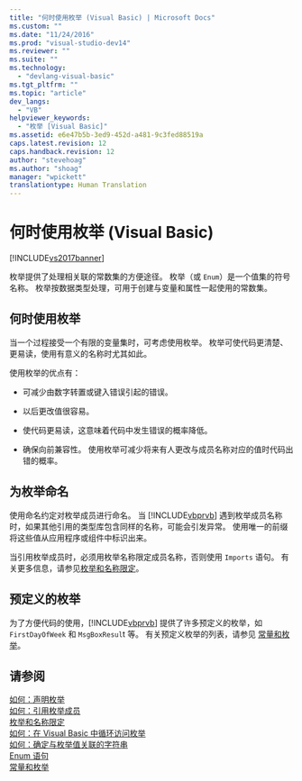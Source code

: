 ```yaml
---
title: "何时使用枚举 (Visual Basic) | Microsoft Docs"
ms.custom: ""
ms.date: "11/24/2016"
ms.prod: "visual-studio-dev14"
ms.reviewer: ""
ms.suite: ""
ms.technology: 
  - "devlang-visual-basic"
ms.tgt_pltfrm: ""
ms.topic: "article"
dev_langs: 
  - "VB"
helpviewer_keywords: 
  - "枚举 [Visual Basic]"
ms.assetid: e6e47b5b-3ed9-452d-a481-9c3fed88519a
caps.latest.revision: 12
caps.handback.revision: 12
author: "stevehoag"
ms.author: "shoag"
manager: "wpickett"
translationtype: Human Translation
---
```

# 何时使用枚举 (Visual Basic)
[!INCLUDE[vs2017banner](../../../../csharp/includes/vs2017banner.md)]

枚举提供了处理相关联的常数集的方便途径。  枚举（或 `Enum`）是一个值集的符号名称。  枚举按数据类型处理，可用于创建与变量和属性一起使用的常数集。  
  
## 何时使用枚举  
 当一个过程接受一个有限的变量集时，可考虑使用枚举。  枚举可使代码更清楚、更易读，使用有意义的名称时尤其如此。  
  
 使用枚举的优点有：  
  
-   可减少由数字转置或键入错误引起的错误。  
  
-   以后更改值很容易。  
  
-   使代码更易读，这意味着代码中发生错误的概率降低。  
  
-   确保向前兼容性。  使用枚举可减少将来有人更改与成员名称对应的值时代码出错的概率。  
  
## 为枚举命名  
 使用命名约定对枚举成员进行命名。  当 [!INCLUDE[vbprvb](../../../../csharp/programming-guide/concepts/linq/includes/vbprvb_md.md)] 遇到枚举成员名称时，如果其他引用的类型库包含同样的名称，可能会引发异常。  使用唯一的前缀将这些值从应用程序或组件中标识出来。  
  
 当引用枚举成员时，必须用枚举名称限定成员名称，否则使用 `Imports` 语句。  有关更多信息，请参见[枚举和名称限定](../../../../visual-basic/programming-guide/language-features/constants-enums/enumerations-and-name-qualification.md)。  
  
## 预定义的枚举  
 为了方便代码的使用，[!INCLUDE[vbprvb](../../../../csharp/programming-guide/concepts/linq/includes/vbprvb_md.md)] 提供了许多预定义的枚举，如 `FirstDayOfWeek` 和 `MsgBoxResul`t 等。  有关预定义枚举的列表，请参见 [常量和枚举](../../../../visual-basic/language-reference/constants-and-enumerations.md)。  
  
## 请参阅  
 [如何：声明枚举](../../../../visual-basic/programming-guide/language-features/constants-enums/how-to-declare-enumerations.md)   
 [如何：引用枚举成员](../../../../visual-basic/programming-guide/language-features/constants-enums/how-to-refer-to-an-enumeration-member.md)   
 [枚举和名称限定](../../../../visual-basic/programming-guide/language-features/constants-enums/enumerations-and-name-qualification.md)   
 [如何：在 Visual Basic 中循环访问枚举](../../../../visual-basic/programming-guide/language-features/constants-enums/how-to-iterate-through-an-enumeration.md)   
 [如何：确定与枚举值关联的字符串](../../../../visual-basic/programming-guide/language-features/constants-enums/how-to-determine-the-string-associated-with-an-enumeration-value.md)   
 [Enum 语句](../../../../visual-basic/language-reference/statements/enum-statement.md)   
 [常量和枚举](../../../../visual-basic/language-reference/constants-and-enumerations.md)